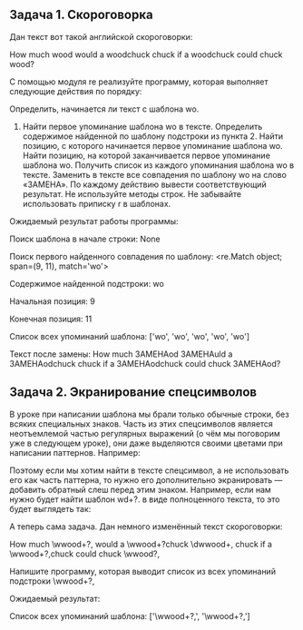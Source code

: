 ## Задача 1. Скороговорка

Дан текст вот такой английской скороговорки:

How much wood would a woodchuck chuck if a woodchuck could chuck wood?

 

С помощью модуля re реализуйте программу, которая выполняет следующие действия по порядку:

Определить, начинается ли текст с шаблона wo.
1. Найти первое упоминание шаблона wo в тексте.
Определить содержимое найденной по шаблону подстроки из пункта 2.
Найти позицию, с которого начинается первое упоминание шаблона wo.
Найти позицию, на которой заканчивается первое упоминание шаблона wo.
Получить список из каждого упоминания шаблона wo в тексте.
Заменить в тексте все совпадения по шаблону wo на слово «ЗАМЕНА».
По каждому действию вывести соответствующий результат. Не используйте методы строк. Не забывайте использовать приписку r в шаблонах.

 

Ожидаемый результат работы программы:

 

Поиск шаблона в начале строки: None

Поиск первого найденного совпадения по шаблону: <re.Match object; span=(9, 11), match='wo'>

Содержимое найденной подстроки: wo

Начальная позиция: 9

Конечная позиция: 11

Список всех упоминаний шаблона: ['wo', 'wo', 'wo', 'wo', 'wo']

Текст после замены: How much ЗАМЕНАod ЗАМЕНАuld a ЗАМЕНАodchuck chuck if a ЗАМЕНАodchuck could chuck ЗАМЕНАod?



## Задача 2. Экранирование спецсимволов

В уроке при написании шаблона мы брали только обычные строки, без всяких специальных знаков. Часть из этих спецсимволов является неотъемлемой частью регулярных выражений (о чём мы поговорим уже в следующем уроке), они даже выделяются своими цветами при написании паттернов. Например:


 

Поэтому если мы хотим найти в тексте спецсимвол, а не использовать его как часть паттерна, то нужно его дополнительно экранировать — добавить обратный слеш перед этим знаком. Например, если нам нужно будет найти шаблон wd+?. в виде полноценного текста, то это будет выглядеть так:


 

А теперь сама задача. Дан немного изменённый текст скороговорки:

How much \wwood+?, would a \wwood+?chuck \dwwood+, chuck if a \wwood+?,chuck could chuck \wwood?,

 

Напишите программу, которая выводит список из всех упоминаний подстроки \wwood+?,

 

Ожидаемый результат:

 

Список всех упоминаний шаблона: ['\\wwood+?,', '\\wwood+?,']

